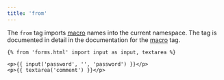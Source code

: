 ```yaml
---
title: 'from'
---
```


The `from` tag imports [macro](/docs/canvas/tags/macro) names into the current namespace. The tag is documented in detail in the documentation for the [macro](/docs/canvas/tags/macro) tag.

```canvas {% process=false %}
{% from 'forms.html' import input as input, textarea %}

<p>{{ input('password', '', 'password') }}</p>
<p>{{ textarea('comment') }}</p>
```
